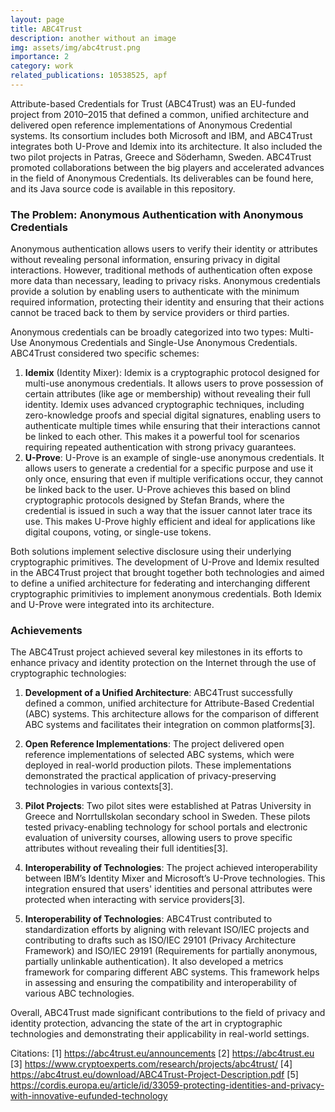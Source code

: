 ```yaml
---
layout: page
title: ABC4Trust
description: another without an image
img: assets/img/abc4trust.png
importance: 2
category: work
related_publications: 10538525, apf
---
```


Attribute-based Credentials for Trust (ABC4Trust) was an EU-funded project from 2010–2015 that defined a common, unified architecture and delivered open reference implementations of Anonymous Credential systems. Its consortium includes both Microsoft and IBM, and ABC4Trust integrates both U-Prove and Idemix into its architecture. It also included the two pilot projects in Patras, Greece and Söderhamn, Sweden. ABC4Trust promoted collaborations between the big players and accelerated advances in the field of Anonymous Credentials. Its deliverables can be found here, and its Java source code is available in this repository.

### The Problem: Anonymous Authentication with Anonymous Credentials
Anonymous authentication allows users to verify their identity or attributes without revealing personal information, ensuring privacy in digital interactions. However, traditional methods of authentication often expose more data than necessary, leading to privacy risks. Anonymous credentials provide a solution by enabling users to authenticate with the minimum required information, protecting their identity and ensuring that their actions cannot be traced back to them by service providers or third parties.

Anonymous credentials can be broadly categorized into two types: Multi-Use Anonymous Credentials and Single-Use Anonymous Credentials. ABC4Trust considered two specific schemes:

1.	**Idemix** (Identity Mixer): Idemix is a cryptographic protocol designed for multi-use anonymous credentials. It allows users to prove possession of certain attributes (like age or membership) without revealing their full identity. Idemix uses advanced cryptographic techniques, including zero-knowledge proofs and special digital signatures, enabling users to authenticate multiple times while ensuring that their interactions cannot be linked to each other. This makes it a powerful tool for scenarios requiring repeated authentication with strong privacy guarantees.
2.	**U-Prove**: U-Prove is an example of single-use anonymous credentials. It allows users to generate a credential for a specific purpose and use it only once, ensuring that even if multiple verifications occur, they cannot be linked back to the user. U-Prove achieves this based on blind cryptographic protocols designed by Stefan Brands, where the credential is issued in such a way that the issuer cannot later trace its use. This makes U-Prove highly efficient and ideal for applications like digital coupons, voting, or single-use tokens.

Both solutions implement selective disclosure using their underlying cryptographic primitives.
The development of U-Prove and Idemix resulted in the ABC4Trust project that brought together both technologies and aimed to define a unified architecture for federating and interchanging different cryptographic primitivies to implement anonymous credentials. Both Idemix and U-Prove were integrated into its architecture.
	
### Achievements

The ABC4Trust project achieved several key milestones in its efforts to enhance privacy and identity protection on the Internet through the use of cryptographic technologies:

1. **Development of a Unified Architecture**: ABC4Trust successfully defined a common, unified architecture for Attribute-Based Credential (ABC) systems. This architecture allows for the comparison of different ABC systems and facilitates their integration on common platforms[3].

2. **Open Reference Implementations**: The project delivered open reference implementations of selected ABC systems, which were deployed in real-world production pilots. These implementations demonstrated the practical application of privacy-preserving technologies in various contexts[3].

3. **Pilot Projects**: Two pilot sites were established at Patras University in Greece and Norrtullskolan secondary school in Sweden. These pilots tested privacy-enabling technology for school portals and electronic evaluation of university courses, allowing users to prove specific attributes without revealing their full identities[3].

4. **Interoperability of Technologies**: The project achieved interoperability between IBM’s Identity Mixer and Microsoft’s U-Prove technologies. This integration ensured that users' identities and personal attributes were protected when interacting with service providers[3].

5. **Interoperability of Technologies**: ABC4Trust contributed to standardization efforts by aligning with relevant ISO/IEC projects and contributing to drafts such as ISO/IEC 29101 (Privacy Architecture Framework) and ISO/IEC 29191 (Requirements for partially anonymous, partially unlinkable authentication). It also developed a metrics framework for comparing different ABC systems. This framework helps in assessing and ensuring the compatibility and interoperability of various ABC technologies.


Overall, ABC4Trust made significant contributions to the field of privacy and identity protection, advancing the state of the art in cryptographic technologies and demonstrating their applicability in real-world settings.

Citations:
[1] https://abc4trust.eu/announcements
[2] https://abc4trust.eu
[3] https://www.cryptoexperts.com/research/projects/abc4trust/
[4] https://abc4trust.eu/download/ABC4Trust-Project-Description.pdf
[5] https://cordis.europa.eu/article/id/33059-protecting-identities-and-privacy-with-innovative-eufunded-technology